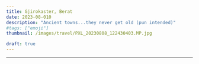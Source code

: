```yaml
---
title: Gjirokaster, Berat
date: 2023-08-010
description: "Ancient towns...they never get old (pun intended)"
#tags: ["emoji"]
thumbnail: /images/travel/PXL_20230808_122430403.MP.jpg

draft: true
---
```


---